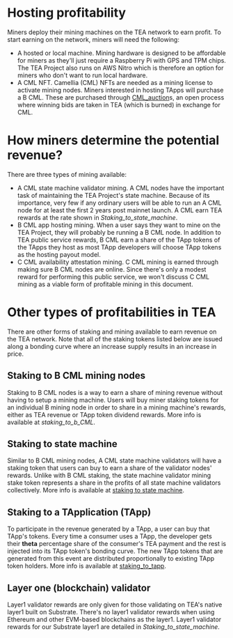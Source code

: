 # Hosting profitability

Miners deploy their mining machines on the TEA network to earn profit. To start earning on the network, miners will need the following:

* A hosted or local machine. Mining hardware is designed to be affordable for miners as they'll just require a Raspberry Pi with GPS and TPM chips. The TEA Project also runs on AWS Nitro which is therefore an option for miners who don't want to run local hardware.
* A CML NFT. Camellia (CML) NFTs are needed as a mining license to activate mining nodes. Miners interested in hosting TApps will purchase a B CML. These are purchased through [CML_auction](CML_auction.md)s, an open process where winning bids are taken in TEA (which is burned) in exchange for CML.

# How miners determine the potential revenue?

There are three types of mining available:

* A CML state machine validator mining. A CML nodes have the important task of maintaining the TEA Project's state machine. Because of its importance, very few if any ordinary users will be able to run an A CML node for at least the first 2 years post mainnet launch. A CML earn TEA rewards at the rate shown in *Staking_to_state_machine*.
* B CML app hosting mining. When a user says they want to mine on the TEA Project, they will probably be running a B CML node. In addition to TEA public service rewards, B CML earn a share of the TApp tokens of the TApps they host as most TApp developers will choose TApp tokens as the hosting payout model.
* C CML availability attestation mining. C CML mining is earned through making sure B CML nodes are online. Since there's only a modest reward for performing this public service, we won't discuss C CML mining as a viable form of profitable mining in this document.

# Other types of profitabilities in TEA

There are other forms of staking and mining available to earn revenue on the TEA network. Note that all of the staking tokens listed below are issued along a bonding curve where an increase supply results in an increase in price.

## Staking to B CML mining nodes

Staking to B CML nodes is a way to earn a share of mining revenue without having to setup a mining machine. Users will buy miner staking tokens for an individual B mining node in order to share in a mining machine's rewards, either as TEA revenue or TApp token dividend rewards. More info is available at *staking_to_b_CML*.

## Staking to state machine

Similar to B CML mining nodes, A CML state machine validators will have a staking token that users can buy to earn a share of the validator nodes' rewards. Unlike with B CML staking, the state machine validator mining stake token represents a share in the profits of all state machine validators collectively. More info is available at [staking to state machine](Staking%20to%20state%20machine.md).

## Staking to a TApplication (TApp)

To participate in the revenue generated by a TApp, a user can buy that TApp's tokens. Every time a consumer uses a TApp, the developer gets their **theta** percentage share of the consumer's TEA payment and the rest is injected into its TApp token's bonding curve. The new TApp tokens that are generated from this event are distributed proportionally to existing TApp token holders. More info is available at [staking_to_tapp](staking_to_tapp.md).

## Layer one (blockchain) validator

Layer1 validator rewards are only given for those validating on TEA's native layer1 built on Substrate. There's no layer1 validator rewards when using Ethereum and other EVM-based blockchains as the layer1. Layer1 validator rewards for our Substrate layer1 are detailed in *Staking_to_state_machine*.
